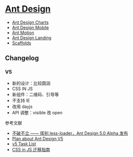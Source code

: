 # [Ant Design](https://ant.design/index-cn)

- [Ant Design Charts](https://charts.ant.design/)
- [Ant Design Mobile](https://mobile.ant.design/)
- [Ant Motion](https://motion.ant.design)
- [Ant Design Landing](https://landing.ant.design/)
- [Scaffolds](https://scaffold.ant.design/)

## Changelog

### V5

- 新的设计：比较圆润
- CSS IN JS
- 新组件：二维码、引导等
- 不支持 IE
- 改用 dayjs
- API 调整：visible 改 open

参考文献

- [不破不立 —— 挥别 less-loader，Ant Design 5.0 Alpha 发布](https://zhuanlan.zhihu.com/p/569763868)
- [Plan about Ant Design V5](https://github.com/ant-design/ant-design/issues/33862)
- [v5 Task List](https://github.com/ant-design/ant-design/issues/34087)
- [CSS in JS 迁移指南](https://github.com/ant-design/ant-design/wiki/CSS-in-JS-%E8%BF%81%E7%A7%BB%E6%8C%87%E5%8D%97)

